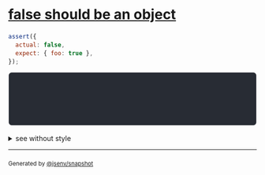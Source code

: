 # [false should be an object](../../object.test.js#L49)

```js
assert({
  actual: false,
  expect: { foo: true },
});
```

![img](throw.svg)

<details>
  <summary>see without style</summary>

```console
AssertionError: actual and expect are different

actual: false
expect: {
  foo: true,
}
```

</details>


---

<sub>
  Generated by <a href="https://github.com/jsenv/core/tree/main/packages/independent/snapshot">@jsenv/snapshot</a>
</sub>
